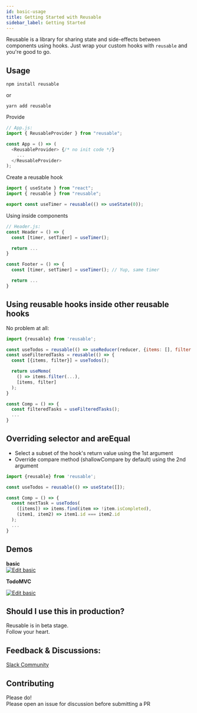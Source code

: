 ```yaml
---
id: basic-usage
title: Getting Started with Reusable
sidebar_label: Getting Started
---
```


Reusable is a library for sharing state and side-effects between components using hooks.
Just wrap your custom hooks with `reusable` and you're good to go.

## Usage
```
npm install reusable
```
or
```
yarn add reusable
```

Provide  
```javascript
// App.js:
import { ReusableProvider } from "reusable";

const App = () => (
  <ReusableProvider> {/* no init code */}
    ...
  </ReusableProvider>
);

```

Create a reusable hook
```javascript
import { useState } from "react";
import { reusable } from "reusable";

export const useTimer = reusable(() => useState(0));
```

Using inside components  
```javascript
// Header.js:
const Header = () => {
  const [timer, setTimer] = useTimer();

  return ...
}

const Footer = () => {
  const [timer, setTimer] = useTimer(); // Yup, same timer

  return ...
}
```

## Using reusable hooks inside other reusable hooks
No problem at all:

```javascript
import {reusable} from 'reusable';

const useTodos = reusable(() => useReducer(reducer, {items: [], filter: 'All'});
const useFilteredTasks = reusable(() => {
  const [{items, filter}] = useTodos();

  return useMemo(
    () => items.filter(...),
    [items, filter]
  );
}

const Comp = () => {
  const filteredTasks = useFilteredTasks();
  ...
}
```

## Overriding selector and areEqual
- Select a subset of the hook's return value using the 1st argument  
- Override compare method (shallowCompare by default) using the 2nd argument

```javascript
import {reusable} from 'reusable';

const useTodos = reusable(() => useState([]);

const Comp = () => {
  const nextTask = useTodos(
    ([items]) => items.find(item => !item.isCompleted),
    (item1, item2) => item1.id === item2.id
  );
  ...
}
```

## Demos
**basic**  
<a target="blank" href="https://codesandbox.io/s/github/reusablejs/reusable/tree/master/examples/basic?fontsize=14&module=%2Fsrc%2Findex.js">
  <img alt="Edit basic" src="https://codesandbox.io/static/img/play-codesandbox.svg">
</a>

**TodoMVC**  

<a target="blank" href="https://codesandbox.io/s/github/reusablejs/reusable/tree/master/examples/todomvc?fontsize=14&module=%2Fsrc%2Findex.js">
  <img alt="Edit basic" src="https://codesandbox.io/static/img/play-codesandbox.svg">
</a>

## Should I use this in production?
Reusable is in beta stage.  
Follow your heart.

## Feedback & Discussions:

[Slack Community](https://reusableslack.herokuapp.com)

## Contributing

Please do!  
Please open an issue for discussion before submitting a PR

